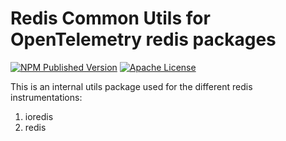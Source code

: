 # Redis Common Utils for OpenTelemetry redis packages

[![NPM Published Version][npm-img]][npm-url]
[![Apache License][license-image]][license-image]

This is an internal utils package used for the different redis instrumentations:

1. ioredis
2. redis

[license-image]: https://img.shields.io/badge/license-Apache_2.0-green.svg?style=flat
[npm-url]: https://www.npmjs.com/package/@opentelemetry/redis-common
[npm-img]: https://img.shields.io/npm/v/%40opentelemetry%2Fredis-common.svg

